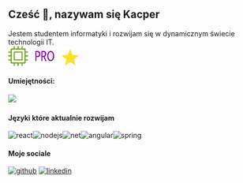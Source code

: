## Cześć 👋, nazywam się Kacper
Jestem studentem informatyki i rozwijam się w dynamicznym świecie technologii IT. <br/>
<a href='https://docs.github.com/en/developers'><img src='https://raw.githubusercontent.com/acervenky/animated-github-badges/master/assets/devbadge.gif' width='40' height='40'></a> <a href='https://github.com/pricing'><img src='https://raw.githubusercontent.com/acervenky/animated-github-badges/master/assets/pro.gif' width='40' height='40'></a> <a href='https://stars.github.com/'><img src='https://raw.githubusercontent.com/acervenky/animated-github-badges/master/assets/starbadge.gif' width='35' height='35'></a>
 
#### Umiejętności:
<p align="left">
  <a href="https://skillicons.dev">
    <img src="https://skillicons.dev/icons?i=cpp,java,python,postgres,html,css,javascript,git" />
  </a>
</p>

####  Języki które aktualnie rozwijam
<img  padding="10px" align="left" alt="react" src="https://img.shields.io/badge/react%20-%2320232a.svg?&style=for-the-badge&logo=react&logoColor=%2361DAFB" /><img align="left" alt="nodejs" src="https://img.shields.io/badge/node.js%20-%2343853D.svg?&style=for-the-badge&logo=node.js&logoColor=white" /><img align="left" alt="net" src="https://img.shields.io/badge/ASP.NET%20C%23-%23bf00ff?style=for-the-badge&logo=.net&logoColor=white" /><img align="left" alt="angular" src="https://img.shields.io/badge/Angular-%23ff0000?style=for-the-badge&logo=angular&logoColor=white" /> <img align="left" alt="spring" src="https://img.shields.io/badge/spring%20-%236DB33F.svg?&style=for-the-badge&logo=spring&logoColor=white" />
<br/>
#### Moje sociale
[<img src='https://cdn.jsdelivr.net/npm/simple-icons@3.0.1/icons/github.svg' alt='github' height='40'>](https://github.com/Kacpez)  [<img src='https://cdn.jsdelivr.net/npm/simple-icons@3.0.1/icons/linkedin.svg' alt='linkedin' height='40'>](https://www.linkedin.com/in/kacper-goraj/)



